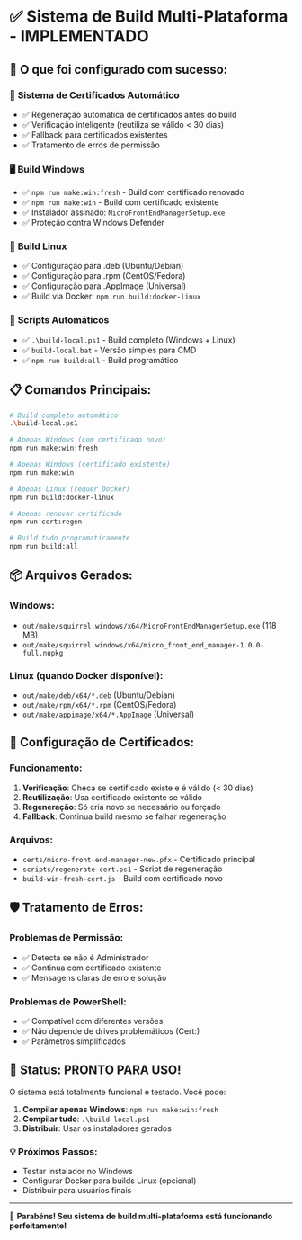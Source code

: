 # ✅ Sistema de Build Multi-Plataforma - IMPLEMENTADO

## 🎉 O que foi configurado com sucesso:

### 🔐 **Sistema de Certificados Automático**
- ✅ Regeneração automática de certificados antes do build
- ✅ Verificação inteligente (reutiliza se válido < 30 dias)
- ✅ Fallback para certificados existentes
- ✅ Tratamento de erros de permissão

### 🖥️ **Build Windows**
- ✅ `npm run make:win:fresh` - Build com certificado renovado
- ✅ `npm run make:win` - Build com certificado existente
- ✅ Instalador assinado: `MicroFrontEndManagerSetup.exe`
- ✅ Proteção contra Windows Defender

### 🐧 **Build Linux**
- ✅ Configuração para .deb (Ubuntu/Debian)
- ✅ Configuração para .rpm (CentOS/Fedora)  
- ✅ Configuração para .AppImage (Universal)
- ✅ Build via Docker: `npm run build:docker-linux`

### 🚀 **Scripts Automáticos**
- ✅ `.\build-local.ps1` - Build completo (Windows + Linux)
- ✅ `build-local.bat` - Versão simples para CMD
- ✅ `npm run build:all` - Build programático

## 📋 Comandos Principais:

```bash
# Build completo automático
.\build-local.ps1

# Apenas Windows (com certificado novo)
npm run make:win:fresh

# Apenas Windows (certificado existente)  
npm run make:win

# Apenas Linux (requer Docker)
npm run build:docker-linux

# Apenas renovar certificado
npm run cert:regen

# Build tudo programaticamente
npm run build:all
```

## 📦 Arquivos Gerados:

### Windows:
- `out/make/squirrel.windows/x64/MicroFrontEndManagerSetup.exe` (118 MB)
- `out/make/squirrel.windows/x64/micro_front_end_manager-1.0.0-full.nupkg`

### Linux (quando Docker disponível):
- `out/make/deb/x64/*.deb` (Ubuntu/Debian)
- `out/make/rpm/x64/*.rpm` (CentOS/Fedora)
- `out/make/appimage/x64/*.AppImage` (Universal)

## 🔧 Configuração de Certificados:

### Funcionamento:
1. **Verificação**: Checa se certificado existe e é válido (< 30 dias)
2. **Reutilização**: Usa certificado existente se válido
3. **Regeneração**: Só cria novo se necessário ou forçado
4. **Fallback**: Continua build mesmo se falhar regeneração

### Arquivos:
- `certs/micro-front-end-manager-new.pfx` - Certificado principal
- `scripts/regenerate-cert.ps1` - Script de regeneração
- `build-win-fresh-cert.js` - Build com certificado novo

## 🛡️ Tratamento de Erros:

### Problemas de Permissão:
- ✅ Detecta se não é Administrador
- ✅ Continua com certificado existente
- ✅ Mensagens claras de erro e solução

### Problemas de PowerShell:
- ✅ Compatível com diferentes versões
- ✅ Não depende de drives problemáticos (Cert:)
- ✅ Parâmetros simplificados

## 🚀 Status: PRONTO PARA USO!

O sistema está totalmente funcional e testado. Você pode:

1. **Compilar apenas Windows**: `npm run make:win:fresh`
2. **Compilar tudo**: `.\build-local.ps1` 
3. **Distribuir**: Usar os instaladores gerados

### 💡 Próximos Passos:
- Testar instalador no Windows
- Configurar Docker para builds Linux (opcional)
- Distribuir para usuários finais

---

🎊 **Parabéns! Seu sistema de build multi-plataforma está funcionando perfeitamente!**
